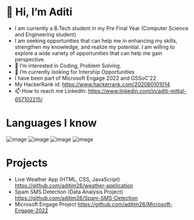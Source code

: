 # 👋 Hi, I’m Aditi
- I am currently a B.Tech student in my Pre Final Year (Computer Science and Engineering student)
- I am seeking opportunities that can help me in enhancing my skills, strengthen my knowledge, and realize my potential. I am willing to explore a wide variety of opportunities that can help me gain perspective.
- 👀 I’m interested in Coding, Problem Solving.
- 🌱 I’m currently looking for Intership Opportunities
- I have been part of Microsoft Engage 2022 and GSSoC'22
- My HackerRank id: https://www.hackerrank.com/2020B0101014
- 📫 How to reach me LinkedIn: https://www.linkedin.com/in/aditi-mittal-657102215/
# Languages I know
![image](https://user-images.githubusercontent.com/91279248/190476422-c0ec29f5-80cb-48b9-b6b1-071185ef68eb.png)
![image](https://user-images.githubusercontent.com/91279248/190476818-d8cf1e27-aebb-4a6c-8df1-58a74bc18754.png)
![image](https://user-images.githubusercontent.com/91279248/190476999-5dc85ef4-4d65-4bf4-ac4d-1b3271b35d92.png)
![image](https://user-images.githubusercontent.com/91279248/190475450-4b20fe1b-9d9b-42ea-b0be-b1d2e1c0b3b0.png)

# Projects
- Live Weather App (HTML, CSS, JavaScript) https://github.com/aditim26/weather-application
- Spam SMS Detection (Data Analysis Project) https://github.com/aditim26/Spam-SMS-Detection
- Microsoft Engage Project https://github.com/aditim26/Microsoft-Engage-2022
<!---
aditim26/aditim26 is a ✨ special ✨ repository because its `README.md` (this file) appears on your GitHub profile.
You can click the Preview link to take a look at your changes.
--->
